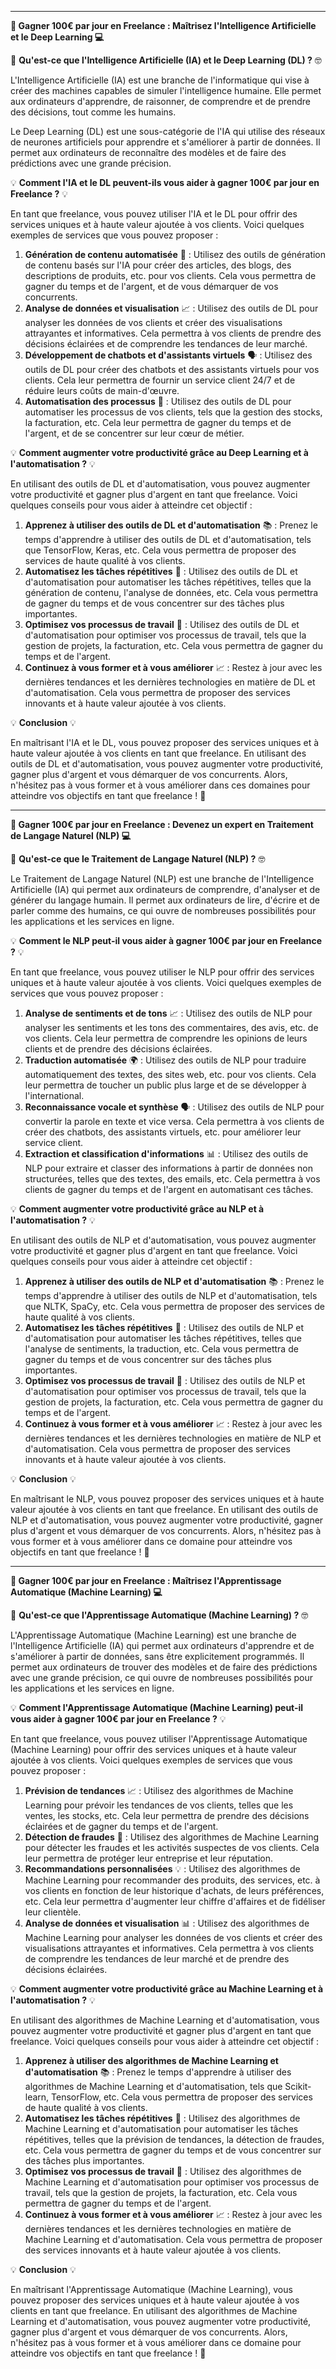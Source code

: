 

---

**🌟 Gagner 100€ par jour en Freelance : Maîtrisez l'Intelligence Artificielle et le Deep Learning 💻**

🤖 **Qu'est-ce que l'Intelligence Artificielle (IA) et le Deep Learning (DL) ?** 🤓

L'Intelligence Artificielle (IA) est une branche de l'informatique qui vise à créer des machines capables de simuler l'intelligence humaine. Elle permet aux ordinateurs d'apprendre, de raisonner, de comprendre et de prendre des décisions, tout comme les humains.

Le Deep Learning (DL) est une sous-catégorie de l'IA qui utilise des réseaux de neurones artificiels pour apprendre et s'améliorer à partir de données. Il permet aux ordinateurs de reconnaître des modèles et de faire des prédictions avec une grande précision.

💡 **Comment l'IA et le DL peuvent-ils vous aider à gagner 100€ par jour en Freelance ?** 💡

En tant que freelance, vous pouvez utiliser l'IA et le DL pour offrir des services uniques et à haute valeur ajoutée à vos clients. Voici quelques exemples de services que vous pouvez proposer :

1. **Génération de contenu automatisée** 🤖 : Utilisez des outils de génération de contenu basés sur l'IA pour créer des articles, des blogs, des descriptions de produits, etc. pour vos clients. Cela vous permettra de gagner du temps et de l'argent, et de vous démarquer de vos concurrents.
2. **Analyse de données et visualisation** 📈 : Utilisez des outils de DL pour analyser les données de vos clients et créer des visualisations attrayantes et informatives. Cela permettra à vos clients de prendre des décisions éclairées et de comprendre les tendances de leur marché.
3. **Développement de chatbots et d'assistants virtuels** 🗣️ : Utilisez des outils de DL pour créer des chatbots et des assistants virtuels pour vos clients. Cela leur permettra de fournir un service client 24/7 et de réduire leurs coûts de main-d'œuvre.
4. **Automatisation des processus** 🚀 : Utilisez des outils de DL pour automatiser les processus de vos clients, tels que la gestion des stocks, la facturation, etc. Cela leur permettra de gagner du temps et de l'argent, et de se concentrer sur leur cœur de métier.

💡 **Comment augmenter votre productivité grâce au Deep Learning et à l'automatisation ?** 💡

En utilisant des outils de DL et d'automatisation, vous pouvez augmenter votre productivité et gagner plus d'argent en tant que freelance. Voici quelques conseils pour vous aider à atteindre cet objectif :

1. **Apprenez à utiliser des outils de DL et d'automatisation** 📚 : Prenez le temps d'apprendre à utiliser des outils de DL et d'automatisation, tels que TensorFlow, Keras, etc. Cela vous permettra de proposer des services de haute qualité à vos clients.
2. **Automatisez les tâches répétitives** 🔄 : Utilisez des outils de DL et d'automatisation pour automatiser les tâches répétitives, telles que la génération de contenu, l'analyse de données, etc. Cela vous permettra de gagner du temps et de vous concentrer sur des tâches plus importantes.
3. **Optimisez vos processus de travail** 🔧 : Utilisez des outils de DL et d'automatisation pour optimiser vos processus de travail, tels que la gestion de projets, la facturation, etc. Cela vous permettra de gagner du temps et de l'argent.
4. **Continuez à vous former et à vous améliorer** 📈 : Restez à jour avec les dernières tendances et les dernières technologies en matière de DL et d'automatisation. Cela vous permettra de proposer des services innovants et à haute valeur ajoutée à vos clients.

💡 **Conclusion** 💡

En maîtrisant l'IA et le DL, vous pouvez proposer des services uniques et à haute valeur ajoutée à vos clients en tant que freelance. En utilisant des outils de DL et d'automatisation, vous pouvez augmenter votre productivité, gagner plus d'argent et vous démarquer de vos concurrents. Alors, n'hésitez pas à vous former et à vous améliorer dans ces domaines pour atteindre vos objectifs en tant que freelance ! 🚀

---

**🌟 Gagner 100€ par jour en Freelance : Devenez un expert en Traitement de Langage Naturel (NLP) 💻**

🤖 **Qu'est-ce que le Traitement de Langage Naturel (NLP) ?** 🤓

Le Traitement de Langage Naturel (NLP) est une branche de l'Intelligence Artificielle (IA) qui permet aux ordinateurs de comprendre, d'analyser et de générer du langage humain. Il permet aux ordinateurs de lire, d'écrire et de parler comme des humains, ce qui ouvre de nombreuses possibilités pour les applications et les services en ligne.

💡 **Comment le NLP peut-il vous aider à gagner 100€ par jour en Freelance ?** 💡

En tant que freelance, vous pouvez utiliser le NLP pour offrir des services uniques et à haute valeur ajoutée à vos clients. Voici quelques exemples de services que vous pouvez proposer :

1. **Analyse de sentiments et de tons** 📈 : Utilisez des outils de NLP pour analyser les sentiments et les tons des commentaires, des avis, etc. de vos clients. Cela leur permettra de comprendre les opinions de leurs clients et de prendre des décisions éclairées.
2. **Traduction automatisée** 🌍 : Utilisez des outils de NLP pour traduire automatiquement des textes, des sites web, etc. pour vos clients. Cela leur permettra de toucher un public plus large et de se développer à l'international.
3. **Reconnaissance vocale et synthèse** 🗣️ : Utilisez des outils de NLP pour convertir la parole en texte et vice versa. Cela permettra à vos clients de créer des chatbots, des assistants virtuels, etc. pour améliorer leur service client.
4. **Extraction et classification d'informations** 📊 : Utilisez des outils de NLP pour extraire et classer des informations à partir de données non structurées, telles que des textes, des emails, etc. Cela permettra à vos clients de gagner du temps et de l'argent en automatisant ces tâches.

💡 **Comment augmenter votre productivité grâce au NLP et à l'automatisation ?** 💡

En utilisant des outils de NLP et d'automatisation, vous pouvez augmenter votre productivité et gagner plus d'argent en tant que freelance. Voici quelques conseils pour vous aider à atteindre cet objectif :

1. **Apprenez à utiliser des outils de NLP et d'automatisation** 📚 : Prenez le temps d'apprendre à utiliser des outils de NLP et d'automatisation, tels que NLTK, SpaCy, etc. Cela vous permettra de proposer des services de haute qualité à vos clients.
2. **Automatisez les tâches répétitives** 🔄 : Utilisez des outils de NLP et d'automatisation pour automatiser les tâches répétitives, telles que l'analyse de sentiments, la traduction, etc. Cela vous permettra de gagner du temps et de vous concentrer sur des tâches plus importantes.
3. **Optimisez vos processus de travail** 🔧 : Utilisez des outils de NLP et d'automatisation pour optimiser vos processus de travail, tels que la gestion de projets, la facturation, etc. Cela vous permettra de gagner du temps et de l'argent.
4. **Continuez à vous former et à vous améliorer** 📈 : Restez à jour avec les dernières tendances et les dernières technologies en matière de NLP et d'automatisation. Cela vous permettra de proposer des services innovants et à haute valeur ajoutée à vos clients.

💡 **Conclusion** 💡

En maîtrisant le NLP, vous pouvez proposer des services uniques et à haute valeur ajoutée à vos clients en tant que freelance. En utilisant des outils de NLP et d'automatisation, vous pouvez augmenter votre productivité, gagner plus d'argent et vous démarquer de vos concurrents. Alors, n'hésitez pas à vous former et à vous améliorer dans ce domaine pour atteindre vos objectifs en tant que freelance ! 🚀

---

**🌟 Gagner 100€ par jour en Freelance : Maîtrisez l'Apprentissage Automatique (Machine Learning) 💻**

🤖 **Qu'est-ce que l'Apprentissage Automatique (Machine Learning) ?** 🤓

L'Apprentissage Automatique (Machine Learning) est une branche de l'Intelligence Artificielle (IA) qui permet aux ordinateurs d'apprendre et de s'améliorer à partir de données, sans être explicitement programmés. Il permet aux ordinateurs de trouver des modèles et de faire des prédictions avec une grande précision, ce qui ouvre de nombreuses possibilités pour les applications et les services en ligne.

💡 **Comment l'Apprentissage Automatique (Machine Learning) peut-il vous aider à gagner 100€ par jour en Freelance ?** 💡

En tant que freelance, vous pouvez utiliser l'Apprentissage Automatique (Machine Learning) pour offrir des services uniques et à haute valeur ajoutée à vos clients. Voici quelques exemples de services que vous pouvez proposer :

1. **Prévision de tendances** 📈 : Utilisez des algorithmes de Machine Learning pour prévoir les tendances de vos clients, telles que les ventes, les stocks, etc. Cela leur permettra de prendre des décisions éclairées et de gagner du temps et de l'argent.
2. **Détection de fraudes** 🚫 : Utilisez des algorithmes de Machine Learning pour détecter les fraudes et les activités suspectes de vos clients. Cela leur permettra de protéger leur entreprise et leur réputation.
3. **Recommandations personnalisées** 💡 : Utilisez des algorithmes de Machine Learning pour recommander des produits, des services, etc. à vos clients en fonction de leur historique d'achats, de leurs préférences, etc. Cela leur permettra d'augmenter leur chiffre d'affaires et de fidéliser leur clientèle.
4. **Analyse de données et visualisation** 📊 : Utilisez des algorithmes de Machine Learning pour analyser les données de vos clients et créer des visualisations attrayantes et informatives. Cela permettra à vos clients de comprendre les tendances de leur marché et de prendre des décisions éclairées.

💡 **Comment augmenter votre productivité grâce au Machine Learning et à l'automatisation ?** 💡

En utilisant des algorithmes de Machine Learning et d'automatisation, vous pouvez augmenter votre productivité et gagner plus d'argent en tant que freelance. Voici quelques conseils pour vous aider à atteindre cet objectif :

1. **Apprenez à utiliser des algorithmes de Machine Learning et d'automatisation** 📚 : Prenez le temps d'apprendre à utiliser des algorithmes de Machine Learning et d'automatisation, tels que Scikit-learn, TensorFlow, etc. Cela vous permettra de proposer des services de haute qualité à vos clients.
2. **Automatisez les tâches répétitives** 🔄 : Utilisez des algorithmes de Machine Learning et d'automatisation pour automatiser les tâches répétitives, telles que la prévision de tendances, la détection de fraudes, etc. Cela vous permettra de gagner du temps et de vous concentrer sur des tâches plus importantes.
3. **Optimisez vos processus de travail** 🔧 : Utilisez des algorithmes de Machine Learning et d'automatisation pour optimiser vos processus de travail, tels que la gestion de projets, la facturation, etc. Cela vous permettra de gagner du temps et de l'argent.
4. **Continuez à vous former et à vous améliorer** 📈 : Restez à jour avec les dernières tendances et les dernières technologies en matière de Machine Learning et d'automatisation. Cela vous permettra de proposer des services innovants et à haute valeur ajoutée à vos clients.

💡 **Conclusion** 💡

En maîtrisant l'Apprentissage Automatique (Machine Learning), vous pouvez proposer des services uniques et à haute valeur ajoutée à vos clients en tant que freelance. En utilisant des algorithmes de Machine Learning et d'automatisation, vous pouvez augmenter votre productivité, gagner plus d'argent et vous démarquer de vos concurrents. Alors, n'hésitez pas à vous former et à vous améliorer dans ce domaine pour atteindre vos objectifs en tant que freelance ! 🚀